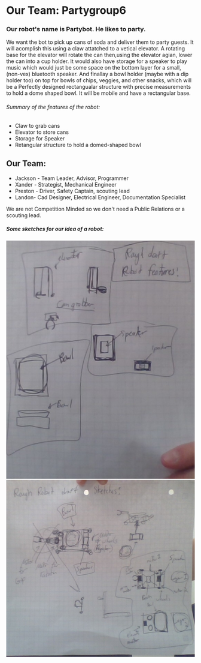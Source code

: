 # Our Team: Partygroup6

### Our robot's name is Partybot. He likes to party.

We want the bot to pick up cans of soda and deliver them to party guests. It will acomplish this using a claw attatched to a vetical elevator. A rotating base for the elevator will rotate the can then,using the elevator agian, lower the can into a cup holder. It would also have storage for a speaker to play music which would just be some space on the bottom layer for a small, (non-vex) bluetooth speaker. And finallay a bowl holder (maybe with a dip holder too) on top for bowls of chips, veggies, and other snacks, which will be a Perfectly designed rectangualar structure with precise measurements to hold a dome shaped bowl.
It will be mobile and have a rectangular base.

###### Summary of the features of the robot:
* Claw to grab cans
* Elevator to store cans
* Storage for Speaker
* Retangular structure to hold a domed-shaped bowl

## Our Team:
* Jackson - Team Leader, Advisor, Programmer
* Xander - Strategist, Mechanical Engineer
* Preston - Driver, Safety Captain, scouting lead
* Landon- Cad Designer, Electrical Engineer, Documentation Specialist
  
We are not Competition Minded so we don't need a Public Relations or a scouting lead.

##### Some sketches for our idea of a robot:
![Robot Features drawing](https://github.com/J-ack-son/Partybot/blob/main/images/Robot%20features.jpg?raw=true)
![Robot Sketches drawing](https://github.com/J-ack-son/Partybot/blob/main/images/Robot%20sketches.jpg?raw=true)
